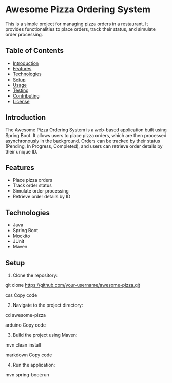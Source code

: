 # Awesome Pizza Ordering System

This is a simple project for managing pizza orders in a restaurant. It provides functionalities to place orders, track their status, and simulate order processing.

## Table of Contents

- [Introduction](#introduction)
- [Features](#features)
- [Technologies](#technologies)
- [Setup](#setup)
- [Usage](#usage)
- [Testing](#testing)
- [Contributing](#contributing)
- [License](#license)

## Introduction

The Awesome Pizza Ordering System is a web-based application built using Spring Boot. It allows users to place pizza orders, which are then processed asynchronously in the background. Orders can be tracked by their status (Pending, In Progress, Completed), and users can retrieve order details by their unique ID.

## Features

- Place pizza orders
- Track order status
- Simulate order processing
- Retrieve order details by ID

## Technologies

- Java
- Spring Boot
- Mockito
- JUnit
- Maven

## Setup

1. Clone the repository:

git clone https://github.com/your-username/awesome-pizza.git

css
Copy code

2. Navigate to the project directory:

cd awesome-pizza

arduino
Copy code

3. Build the project using Maven:

mvn clean install

markdown
Copy code

4. Run the application:

mvn spring-boot:run
